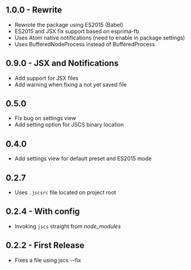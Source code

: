 ## 1.0.0 - Rewrite
* Rewrote the package using ES2015 (Babel)
* ES2015 and JSX fix support based on esprima-fb
* Uses Atom native notifications (need to enable in package settings)
* Uses BufferedNodeProcess instead of BufferedProcess

## 0.9.0 - JSX and Notifications
* Add support for JSX files
* Add warning when fixing a not yet saved file

## 0.5.0
* Fix bug on settings view
* Add setting option for JSCS binary location

## 0.4.0
* Add settings view for default preset and ES2015 mode

## 0.2.7
* Uses `.jscsrc` file located on project root

## 0.2.4 - With config
* Invoking `jscs` straight from _node_modules_

## 0.2.2 - First Release
* Fixes a file using jscs --fix
